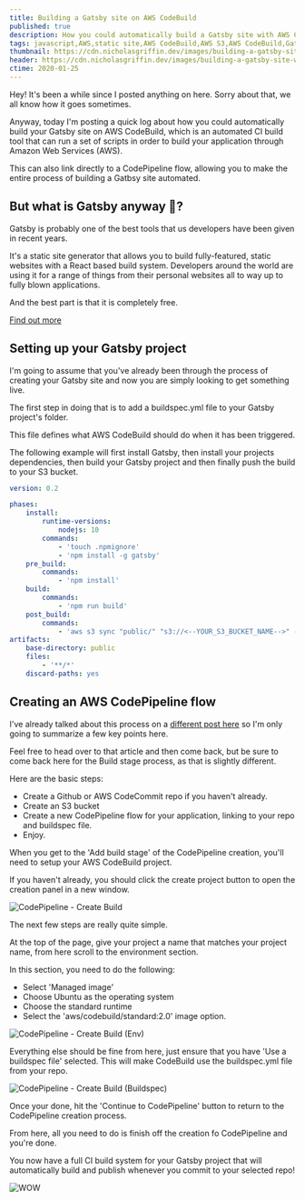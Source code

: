 ```yaml
---
title: Building a Gatsby site on AWS CodeBuild
published: true
description: How you could automatically build a Gatsby site with AWS CodeBuild.
tags: javascript,AWS,static site,AWS CodeBuild,AWS S3,AWS CodeBuild,Gatsby,CI
thumbnail: https://cdn.nicholasgriffin.dev/images/building-a-gatsby-site-with-aws-codebuild/building-a-gatsby-site-with-aws-codebuild-thumb.png
header: https://cdn.nicholasgriffin.dev/images/building-a-gatsby-site-with-aws-codebuild/building-a-gatsby-site-with-aws-codebuild-main.png
ctime: 2020-01-25
---
```


Hey! It's been a while since I posted anything on here. Sorry about that, we all know how it goes sometimes.

Anyway, today I'm posting a quick log about how you could automatically build your Gatsby site on AWS CodeBuild, which is an automated CI
build tool that can run a set of scripts in order to build your application through Amazon Web Services (AWS).

This can also link directly to a CodePipeline flow, allowing you to make the entire process of building a Gatbsy
site automated.

## But what is Gatsby anyway 🤔?

Gatsby is probably one of the best tools that us developers have been given in recent years.

It's a static site generator that allows you to build fully-featured, static websites with a React based build system. Developers
around the world are using it for a range of things from their personal websites all to way up to fully blown
applications.

And the best part is that it is completely free.

[Find out more](https://www.gatsbyjs.org/)

## Setting up your Gatsby project

I'm going to assume that you've already been through the process of creating your Gatsby site and now
you are simply looking to get something live.

The first step in doing that is to add a buildspec.yml file to your Gatsby project's folder.

This file defines what AWS CodeBuild should do when it has been triggered.

The following example will first install Gatsby, then install your projects dependencies, then build your Gatsby project and
then finally push the build to your S3 bucket.

```yaml
version: 0.2

phases:    
    install:        
        runtime-versions:
            nodejs: 10
        commands:            
            - 'touch .npmignore'            
            - 'npm install -g gatsby'    
    pre_build:        
        commands:            
            - 'npm install'    
    build:        
        commands:            
            - 'npm run build'    
    post_build:        
        commands:            
            - 'aws s3 sync "public/" "s3://<--YOUR_S3_BUCKET_NAME-->" --delete --acl "public-read"'
artifacts:    
    base-directory: public    
    files:        
        - '**/*'    
    discard-paths: yes
```

## Creating an AWS CodePipeline flow

I've already talked about this process on a [different post here](https://nicholasgriffin.dev/post-single/simple-static-site-hosting-with-aws)
so I'm only going to summarize a few key points here.

Feel free to head over to that article and then come back, but be sure to come back here for the Build stage process, as
that is slightly different.

Here are the basic steps:

- Create a Github or AWS CodeCommit repo if you haven't already.
- Create an S3 bucket
- Create a new CodePipeline flow for your application, linking to your repo and buildspec file.
- Enjoy.

When you get to the 'Add build stage' of the CodePipeline creation, you'll need to setup your AWS CodeBuild project.

If you haven't already, you should click the create project button to open the creation panel
in a new window.

![CodePipeline - Create Build](https://cdn.nicholasgriffin.dev/images/building-a-gatsby-site-with-aws-codebuild/create-build-project.png)

The next few steps are really quite simple.

At the top of the page, give your project a name that matches your project name, from here scroll to the environment
section.

In this section, you need to do the following:

- Select 'Managed image'
- Choose Ubuntu as the operating system
- Choose the standard runtime
- Select the 'aws/codebuild/standard:2.0' image option.

![CodePipeline - Create Build (Env)](https://cdn.nicholasgriffin.dev/images/building-a-gatsby-site-with-aws-codebuild/create-build-project-env.png)

Everything else should be fine from here, just ensure that you have 'Use a buildspec file' selected.
This will make CodeBuild use the buildspec.yml file from your repo.

![CodePipeline - Create Build (Buildspec)](https://cdn.nicholasgriffin.dev/images/building-a-gatsby-site-with-aws-codebuild/create-build-project-buildspec.png)

Once your done, hit the 'Continue to CodePipeline' button to return to the CodePipeline creation process.

From here, all you need to do is finish off the creation fo CodePipeline and you're done.

You now have a full CI build system for your Gatsby project that will automatically build and publish
whenever you commit to your selected repo!

![WOW](https://media.giphy.com/media/dSetRSJcR3PGqkvjRg/giphy.gif)
